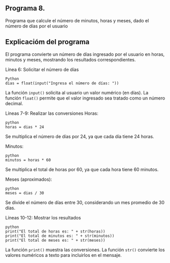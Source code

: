 ## Programa 8.
Programa que calcule el número de minutos, horas y meses, dado el número de días por el usuario

## Explicacióm del programa
El programa convierte un número de días ingresado por el usuario en horas, minutos y meses, mostrando los resultados correspondientes.

Línea 6: Solicitar el número de días
```
Python
dias = float(input("Ingresa el número de días: "))
```
La función `input()` solicita al usuario un valor numérico (en días).
La función `float()` permite que el valor ingresado sea tratado como un número decimal.

Líneas 7-9: Realizar las conversiones
Horas:
```
python
horas = dias * 24
```
Se multiplica el número de días por 24, ya que cada día tiene 24 horas.

Minutos:
```
python
minutos = horas * 60
```
Se multiplica el total de horas por 60, ya que cada hora tiene 60 minutos.

Meses (aproximados):
```
python
meses = dias / 30
```
Se divide el número de días entre 30, considerando un mes promedio de 30 días.

Líneas 10-12: Mostrar los resultados
```
python
print("El total de horas es: " + str(horas))
print("El total de minutos es: " + str(minutos))
print("El total de meses es: " + str(meses))
```
La función `print()` muestra las conversiones.
La función `str()` convierte los valores numéricos a texto para incluirlos en el mensaje.
